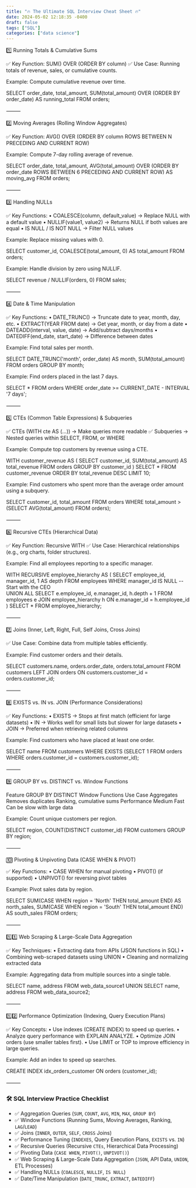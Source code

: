 ```yaml
---
title: "🔥 The Ultimate SQL Interview Cheat Sheet 🔥"
date: 2024-05-02 12:18:35 -0400
draft: false
tags: ["SQL"]
categories: ["data science"]
---
```


1️⃣ Running Totals & Cumulative Sums

✅ Key Function: SUM() OVER (ORDER BY column)
✅ Use Case: Running totals of revenue, sales, or cumulative counts.

Example: Compute cumulative revenue over time.

SELECT order_date, total_amount, 
       SUM(total_amount) OVER (ORDER BY order_date) AS running_total 
FROM orders;



⸻

2️⃣ Moving Averages (Rolling Window Aggregates)

✅ Key Function: AVG() OVER (ORDER BY column ROWS BETWEEN N PRECEDING AND CURRENT ROW)

Example: Compute 7-day rolling average of revenue.

SELECT order_date, total_amount, 
       AVG(total_amount) OVER (ORDER BY order_date ROWS BETWEEN 6 PRECEDING AND CURRENT ROW) AS moving_avg 
FROM orders;



⸻

3️⃣ Handling NULLs

✅ Key Functions:
	•	COALESCE(column, default_value) → Replace NULL with a default value
	•	NULLIF(value1, value2) → Returns NULL if both values are equal
	•	IS NULL / IS NOT NULL → Filter NULL values

Example: Replace missing values with 0.

SELECT customer_id, COALESCE(total_amount, 0) AS total_amount 
FROM orders;

Example: Handle division by zero using NULLIF.

SELECT revenue / NULLIF(orders, 0) 
FROM sales;



⸻

4️⃣ Date & Time Manipulation

✅ Key Functions:
	•	DATE_TRUNC() → Truncate date to year, month, day, etc.
	•	EXTRACT(YEAR FROM date) → Get year, month, or day from a date
	•	DATEADD(interval, value, date) → Add/subtract days/months
	•	DATEDIFF(end_date, start_date) → Difference between dates

Example: Find total sales per month.

SELECT DATE_TRUNC('month', order_date) AS month, SUM(total_amount) 
FROM orders 
GROUP BY month;

Example: Find orders placed in the last 7 days.

SELECT * FROM orders 
WHERE order_date >= CURRENT_DATE - INTERVAL '7 days';



⸻

5️⃣ CTEs (Common Table Expressions) & Subqueries

✅ CTEs (WITH cte AS (...)) → Make queries more readable
✅ Subqueries → Nested queries within SELECT, FROM, or WHERE

Example: Compute top customers by revenue using a CTE.

WITH customer_revenue AS ( 
    SELECT customer_id, SUM(total_amount) AS total_revenue 
    FROM orders 
    GROUP BY customer_id 
) 
SELECT * FROM customer_revenue 
ORDER BY total_revenue DESC 
LIMIT 10;

Example: Find customers who spent more than the average order amount using a subquery.

SELECT customer_id, total_amount 
FROM orders 
WHERE total_amount > (SELECT AVG(total_amount) FROM orders);



⸻

6️⃣ Recursive CTEs (Hierarchical Data)

✅ Key Function: Recursive WITH
✅ Use Case: Hierarchical relationships (e.g., org charts, folder structures).

Example: Find all employees reporting to a specific manager.

WITH RECURSIVE employee_hierarchy AS ( 
    SELECT employee_id, manager_id, 1 AS depth 
    FROM employees 
    WHERE manager_id IS NULL -- Start with the CEO  
    UNION ALL 
    SELECT e.employee_id, e.manager_id, h.depth + 1 
    FROM employees e 
    JOIN employee_hierarchy h ON e.manager_id = h.employee_id 
) 
SELECT * FROM employee_hierarchy;



⸻

7️⃣ Joins (Inner, Left, Right, Full, Self Joins, Cross Joins)

✅ Use Case: Combine data from multiple tables efficiently.

Example: Find customer orders and their details.

SELECT customers.name, orders.order_date, orders.total_amount 
FROM customers 
LEFT JOIN orders ON customers.customer_id = orders.customer_id;



⸻

8️⃣ EXISTS vs. IN vs. JOIN (Performance Considerations)

✅ Key Functions:
	•	EXISTS → Stops at first match (efficient for large datasets)
	•	IN → Works well for small lists but slower for large datasets
	•	JOIN → Preferred when retrieving related columns

Example: Find customers who have placed at least one order.

SELECT name 
FROM customers 
WHERE EXISTS (SELECT 1 FROM orders WHERE orders.customer_id = customers.customer_id);



⸻

9️⃣ GROUP BY vs. DISTINCT vs. Window Functions

Feature	GROUP BY	DISTINCT	Window Functions
Use Case	Aggregates	Removes duplicates	Ranking, cumulative sums
Performance	Medium	Fast	Can be slow with large data

Example: Count unique customers per region.

SELECT region, COUNT(DISTINCT customer_id) 
FROM customers 
GROUP BY region;



⸻

🔟 Pivoting & Unpivoting Data (CASE WHEN & PIVOT)

✅ Key Functions:
	•	CASE WHEN for manual pivoting
	•	PIVOT() (if supported)
	•	UNPIVOT() for reversing pivot tables

Example: Pivot sales data by region.

SELECT 
    SUM(CASE WHEN region = 'North' THEN total_amount END) AS north_sales, 
    SUM(CASE WHEN region = 'South' THEN total_amount END) AS south_sales 
FROM orders;



⸻

1️⃣1️⃣ Web Scraping & Large-Scale Data Aggregation

✅ Key Techniques:
	•	Extracting data from APIs (JSON functions in SQL)
	•	Combining web-scraped datasets using UNION
	•	Cleaning and normalizing extracted data

Example: Aggregating data from multiple sources into a single table.

SELECT name, address FROM web_data_source1 
UNION 
SELECT name, address FROM web_data_source2;



⸻

1️⃣2️⃣ Performance Optimization (Indexing, Query Execution Plans)

✅ Key Concepts:
	•	Use indexes (CREATE INDEX) to speed up queries.
	•	Analyze query performance with EXPLAIN ANALYZE.
	•	Optimize JOIN orders (use smaller tables first).
	•	Use LIMIT or TOP to improve efficiency in large queries.

Example: Add an index to speed up searches.

CREATE INDEX idx_orders_customer ON orders (customer_id);



⸻

### 🛠 SQL Interview Practice Checklist

- ✅ Aggregation Queries (`SUM`, `COUNT`, `AVG`, `MIN`, `MAX`, `GROUP BY`)
- ✅ Window Functions (Running Sums, Moving Averages, Ranking, `LAG`/`LEAD`)
- ✅ Joins (`INNER`, `OUTER`, `SELF`, `CROSS` Joins)
- ✅ Performance Tuning (`INDEXES`, Query Execution Plans, `EXISTS` vs. `IN`)
- ✅ Recursive Queries (Recursive `CTEs`, Hierarchical Data Processing)
- ✅ Pivoting Data (`CASE WHEN`, `PIVOT()`, `UNPIVOT()`)
- ✅ Web Scraping & Large-Scale Data Aggregation (`JSON`, API Data, `UNION`, ETL Processes)
- ✅ Handling NULLs (`COALESCE`, `NULLIF`, `IS NULL`)
- ✅ Date/Time Manipulation (`DATE_TRUNC`, `EXTRACT`, `DATEDIFF`)
